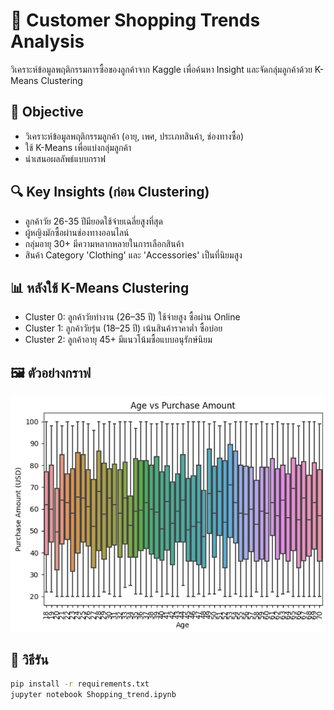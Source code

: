 # 🛒 Customer Shopping Trends Analysis

วิเคราะห์ข้อมูลพฤติกรรมการซื้อของลูกค้าจาก Kaggle เพื่อค้นหา Insight และจัดกลุ่มลูกค้าด้วย K-Means Clustering

## 📌 Objective
- วิเคราะห์ข้อมูลพฤติกรรมลูกค้า (อายุ, เพศ, ประเภทสินค้า, ช่องทางซื้อ)
- ใช้ K-Means เพื่อแบ่งกลุ่มลูกค้า
- นำเสนอผลลัพธ์แบบกราฟ

## 🔍 Key Insights (ก่อน Clustering)
- ลูกค้าวัย 26-35 ปีมียอดใช้จ่ายเฉลี่ยสูงที่สุด
- ผู้หญิงมักซื้อผ่านช่องทางออนไลน์
- กลุ่มอายุ 30+ มีความหลากหลายในการเลือกสินค้า
- สินค้า Category 'Clothing' และ 'Accessories' เป็นที่นิยมสูง

## 📊 หลังใช้ K-Means Clustering
- Cluster 0: ลูกค้าวัยทำงาน (26–35 ปี) ใช้จ่ายสูง ซื้อผ่าน Online
- Cluster 1: ลูกค้าวัยรุ่น (18–25 ปี) เน้นสินค้าราคาต่ำ ซื้อบ่อย
- Cluster 2: ลูกค้าอายุ 45+ มีแนวโน้มซื้อแบบอนุรักษ์นิยม

## 🖼️ ตัวอย่างกราฟ
![image alt](https://github.com/Dutchy01-del/customer-shopping-insights/blob/66230d8682f294addece1beb0fea353ec3797b91/images/age_vs_purchase_boxplot.png)


## 🧪 วิธีรัน
```bash
pip install -r requirements.txt
jupyter notebook Shopping_trend.ipynb
